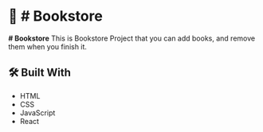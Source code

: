 # 📖 # Bookstore

<a name="about-project"></a>

**# Bookstore** This is Bookstore Project that you can add books, and remove them when you finish it.

## 🛠 Built With <a name="built-with"></a>

- HTML
- CSS
- JavaScript
- React
